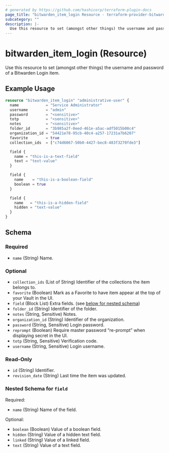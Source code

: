 ```yaml
---
# generated by https://github.com/hashicorp/terraform-plugin-docs
page_title: "bitwarden_item_login Resource - terraform-provider-bitwarden"
subcategory: ""
description: |-
  Use this resource to set (amongst other things) the username and password of a Bitwarden Login item.
---
```


# bitwarden_item_login (Resource)

Use this resource to set (amongst other things) the username and password of a Bitwarden Login item.

## Example Usage

```terraform
resource "bitwarden_item_login" "administrative-user" {
  name            = "Service Administrator"
  username        = "admin"
  password        = "<sensitive>"
  totp            = "<sensitive>"
  notes           = "<sensitive>"
  folder_id       = "3b985a2f-0eed-461e-a5ac-adf5015b00c4"
  organization_id = "54421e78-95cb-40c4-a257-17231a7b6207"
  favorite        = true
  collection_ids  = ["c74d6067-50b0-4427-bec8-483f3270fde3"]

  field {
    name = "this-is-a-text-field"
    text = "text-value"
  }

  field {
    name    = "this-is-a-boolean-field"
    boolean = true
  }

  field {
    name   = "this-is-a-hidden-field"
    hidden = "text-value"
  }
}
```

<!-- schema generated by tfplugindocs -->
## Schema

### Required

- `name` (String) Name.

### Optional

- `collection_ids` (List of String) Identifier of the collections the item belongs to.
- `favorite` (Boolean) Mark as a Favorite to have item appear at the top of your Vault in the UI.
- `field` (Block List) Extra fields. (see [below for nested schema](#nestedblock--field))
- `folder_id` (String) Identifier of the folder.
- `notes` (String, Sensitive) Notes.
- `organization_id` (String) Identifier of the organization.
- `password` (String, Sensitive) Login password.
- `reprompt` (Boolean) Require master password “re-prompt” when displaying secret in the UI.
- `totp` (String, Sensitive) Verification code.
- `username` (String, Sensitive) Login username.

### Read-Only

- `id` (String) Identifier.
- `revision_date` (String) Last time the item was updated.

<a id="nestedblock--field"></a>
### Nested Schema for `field`

Required:

- `name` (String) Name of the field.

Optional:

- `boolean` (Boolean) Value of a boolean field.
- `hidden` (String) Value of a hidden text field.
- `linked` (String) Value of a linked field.
- `text` (String) Value of a text field.


